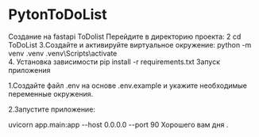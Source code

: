 # PytonToDoList
Создание на fastapi ToDolist
Перейдите в директорию проекта:
2 cd ToDoList
3.Создайте и активируйте виртуальное окружение:
python -m venv .venv
.venv\Scripts\activate   
4. Установка зависимости 
pip install -r requirements.txt
Запуск приложения 


1.Создайте файл .env на основе .env.example и укажите необходимые переменные окружения.

2.Запустите приложение:

uvicorn app.main:app --host 0.0.0.0 --port 90
Хорошего вам дня .
